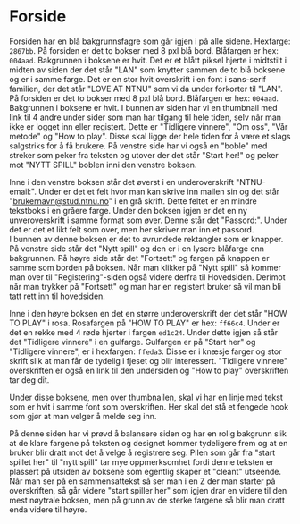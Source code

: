 # Forside

Forsiden har en blå bakgrunnsfagre som går igjen i på alle sidene. Hexfarge: `2867bb`.
På forsiden er det to bokser med 8 pxl blå bord. Blåfargen er hex: `004aad`. Bakgrunnen i boksene er hvit.
Det er et blått piksel hjerte i midtstilt i midten av siden der det står "LAN" som knytter sammen de to blå boksene og er i samme farge. 
Det er en stor hvit overskrift i en font i sans-serif familien, der det står "LOVE AT NTNU" som vi da under forkorter til "LAN". 
På forsiden er det to bokser med 8 pxl blå bord. Blåfargen er hex: `004aad`. Bakgrunnen i boksene er hvit.
I bunnen av siden har vi en thumbnail med link til 4 andre under sider som man har tilgang til hele tiden, selv når man ikke er logget inn eller registert. 
Dette er "Tidligere vinnere", "Om oss", "Vår metode" og "How to play".
Disse skal ligge der hele tiden for å være et slags salgstriks for å få brukere. 
På venstre side har vi også en "boble" med streker som peker fra teksten og utover der det står "Start her!" og peker mot "NYTT SPILL" boblen inni den venstre boksen.

Inne i den venstre boksen står det øverst i en underoverskrift "NTNU-email:".
Under er det et felt hvor man kan skrive inn mailen sin og det står "brukernavn@stud.ntnu.no" i en grå skrift. Dette feltet er en mindre tekstboks i en gråere farge. 
Under den boksen igjen er det en ny unveroverskrift i samme format som øver. Denne står det "Passord:".
Under det er det et likt felt som over, men her skriver man inn et passord.  
I bunnen av denne boksen er det to avrundede rektangler som er knapper. 
På venstre side står det "Nytt spill" og den er i en lysere blåfarge enn bakgrunnen.
På høyre side står det "Fortsett" og fargen på knappen er samme som borden på boksen.
Når man klikker på "Nytt spill" så kommer man over til "Registering"-siden også videre derfra til Hovedsiden.
Derimot når man trykker på "Fortsett" og man har en registert bruker så vil man bli tatt rett inn til hovedsiden.

Inne i den høyre boksen en det en større underoverskrift der det står "HOW TO PLAY" i rosa.
Rosafargen  på "HOW TO PLAY" er hex: `ff66c4`.
Under er det en rekke med 4 røde hjerter i fargen `ed1c24`.
Under dette igjen så står det "Tidligere vinnere" i en gulfarge.
Gulfargen er på "Start her" og "Tidligere vinnere", er i hexfargen: `ffeda3`. 
Disse er i knæsje farger og stor skrift slik at man får de tydelig i fjeset og blir interessert.
"Tidligere vinnere" overskriften er også en link til den undersiden og "How to play" overskriften tar deg dit. 

Under disse boksene, men over thumbnailen, skal vi har en linje med tekst som er hvit i samme font som overskriften. 
Her skal det stå et fengede hook som gjør at man velger å melde seg inn.

På denne siden har vi prøvd å balansere siden og har en rolig bakgrunn slik at de klare fargene på teksten og designet kommer tydeligere frem og at en bruker blir dratt mot det å velge å registrere seg.
Pilen som går fra "start spillet her" til "nytt spill" tar mye oppmerksomhet fordi denne teksten er plassert på utsiden av boksene som egentlig skaper et "cleant" utseende.
Når man ser på en sammensattekst så ser man i en Z der man starter på overskriften, så går videre  "start spiller her" som igjen drar en videre til den mest nøytrale boksen, men på grunn av de sterke fargene så blir man dratt enda videre til høyre.
